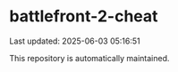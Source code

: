# battlefront-2-cheat

Last updated: 2025-06-03 05:16:51

This repository is automatically maintained.
